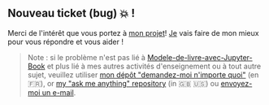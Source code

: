 ## Nouveau ticket (bug) :boom: !

Merci de l'intérêt que vous portez à [mon projet](https://github.com/Info-Prepas-MP2I/Modele-de-livre-avec-Jupyter-Book/)! [Je](https://github.com/Naereen/) vais faire de mon mieux pour vous répondre et vous aider !

> Note : si le problème n'est pas lié à [Modele-de-livre-avec-Jupyter-Book](https://github.com/Info-Prepas-MP2I/Modele-de-livre-avec-Jupyter-Book/) et plus lié à mes autres activités d'enseignement ou à tout autre sujet, veuillez utiliser [mon dépôt "demandez-moi n'importe quoi"](https://github.com/Naereen/ama.fr/issues/new) (en :fr:), or [my  "ask me anything" repository](https://github.com/Naereen/ama/issues/new) (in :gb: :us:) ou [envoyez-moi un e-mail](https://perso.crans.org/besson/callme.en.html).
